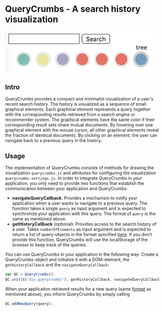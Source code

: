 # QueryCrumbs - A search history visualization

![alt text](https://github.com/EEXCESS/c4/blob/master/QueryCrumbs/screenshot.png "QueryCrumbs")

## Intro

QueryCrumbs provides a compact and minimalist visualization of a user's recent search history. 
The history is visualized as a sequence of small graphical elements. Each graphical element represents a query together with the corresponding results retrieved from a search engine or recommender system. The graphical elements have the same color if their corresponding result sets share mutual documents. By hovering over one graphical element with the mouse cursor, all other graphical elements reveal the fraction of identical documents. By clicking on an element, the user can navigate back to a previous query in the history.

## Usage

The implementation of QueryCrumbs consists of methods for drawing the visualization `querycrumbs.js` and attributes for configuring the visualization  `querycrumbs-settings.js`. In order to integrate QueryCrumbs in your application, you only need to provide two functions that establish the communication between your application and QueryCrumbs:


* __navigateQueryCallback__: Provides a mechanism to notify your application when a user wants to navigate to a previous query. The function takes a single `query` as input argument and is expected to synchronize your application with this query. The format of `query` is the same as mentioned above.
* __getHistoryCallback__ (optional): Provides access to the search history of a user. Takes `numberOfElements` as input argument and is expected to return a list of query-objects in the format specified [here](https://github.com/EEXCESS/eexcess/wiki/%5B21.09.2015%5D-Request-and-Response-format#pp-response-format). If you don't provide this function, QueryCrumbs will use the localStorage of the browser to keep track of the queries.

You can use QueryCrumbs in your application in the following way: Create a QueryCrumbs-object and initialize it with a DOM-element, the `getHistoryCallback` and the `navigateQueryCallback`:

```javascript
var QC = QueryCrumbs();
QC.init($("div.querycrumbs"), getHistoryCallback, navigateQueryCallback);
```

When your application retrieved results for a new query (same [format](https://github.com/EEXCESS/eexcess/wiki/%5B21.09.2015%5D-Request-and-Response-format#pp-response-format) as mentioned above), you inform QueryCrumbs by simply calling

```javascript
QC.addNewQuery(query);
````





